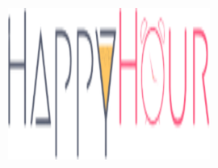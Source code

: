 <p align="center"><img src="app/src/main/res/drawable/ic_logo_small.png" height="300" width="400"></p>
